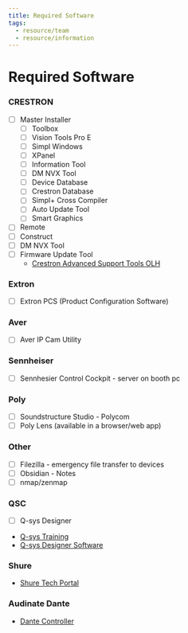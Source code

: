 ```yaml
---
title: Required Software
tags:
  - resource/team
  - resource/information
---
```


# Required Software

### CRESTRON
- [ ] Master Installer
    - [ ] Toolbox
    - [ ] Vision Tools Pro E
    - [ ] Simpl Windows
    - [ ] XPanel
    - [ ] Information Tool
    - [ ] DM NVX Tool
    - [ ] Device Database
    - [ ] Crestron Database
    - [ ] Simpl+ Cross Compiler
    - [ ] Auto Update Tool
    - [ ] Smart Graphics
- [ ] Remote
- [ ] Construct
- [ ] DM NVX Tool
- [ ] Firmware Update Tool
	- [Crestron Advanced Support Tools OLH](https://community.crestron.com/s/article/ATSG?fbclid=IwAR07Q_3Znlm87sayp7QxGwOtMVtNOgmfa2qr19KKGiVdfuM_yx6BOr1_4eo)

### Extron
- [ ] Extron PCS (Product Configuration Software)

### Aver
- [ ] Aver IP Cam Utility

### Sennheiser
- [ ] Sennhesier Control Cockpit - server on booth pc

### Poly
- [ ] Soundstructure Studio - Polycom
- [ ] Poly Lens (available in a browser/web app)

### Other
- [ ] Filezilla - emergency file transfer to devices
- [ ] Obsidian - Notes
- [ ] nmap/zenmap

### QSC
- [ ] Q-sys Designer

- [Q-sys Training](https://training.qsc.com/mod/page/view.php?id=560)
- [Q-sys Designer Software](https://www.qsys.com/resources/software-and-firmware/q-sys-designer-software/)

### Shure

- [Shure Tech Portal](https://techportal.shure.com/en/)

### Audinate Dante

- [Dante Controller](https://my.audinate.com/support/downloads/dante-controller)